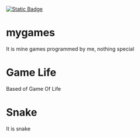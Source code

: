 [![Static Badge](https://img.shields.io/badge/This_work_is_licensed_under-CC_BY--NC--SA_4.0-red?logo=creativecommons&logoColor=white&link=https%3A%2F%2Fgithub.com%2Flikeproblem%2Fmygames%3Ftab%3DLicense-1-ov-file%23)](https://github.com/likeproblem/mygames?tab=License-1-ov-file)

# mygames

It is mine games programmed by me, nothing special

# Game Life
Based of Game Of Life
# Snake
It is snake
